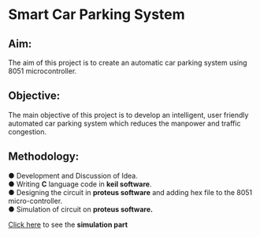 # Smart Car Parking System
## Aim:
The aim of this project is to create an automatic car parking system using 8051 microcontroller.
## Objective:
The main objective of this project is to develop an intelligent, user friendly automated car parking system which reduces the manpower and traffic congestion.

## Methodology:
● Development and Discussion of Idea. <br />
● Writing **C** language code in **keil software**.  <br />
● Designing the circuit in **proteus software** and adding hex file to the 8051 micro-controller. <br />
● Simulation of circuit on **proteus software.** <br />

[Click here](https://drive.google.com/file/d/1xl7KwKc70WuZXnjaDqWGIXIZhyJ8M3BH/view?usp=sharing​) to see the **simulation part**
